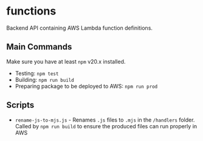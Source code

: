 # functions
Backend API containing AWS Lambda function definitions.

## Main Commands
Make sure you have at least `npm` v20.x installed.
- Testing: `npm test`
- Building: `npm run build`
- Preparing package to be deployed to AWS: `npm run prod`

## Scripts
- `rename-js-to-mjs.js` - Renames `.js` files to `.mjs` in the `/handlers` folder. Called by `npm run build` to ensure the produced files can run properly in AWS